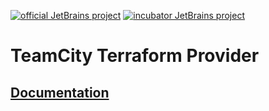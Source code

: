 [![official JetBrains project](https://jb.gg/badges/official.svg)](https://confluence.jetbrains.com/display/ALL/JetBrains+on+GitHub)
[![incubator JetBrains project](https://jb.gg/badges/incubator.svg)](https://confluence.jetbrains.com/display/ALL/JetBrains+on+GitHub)

# TeamCity Terraform Provider
## [Documentation](https://registry.terraform.io/providers/JetBrains/teamcity/latest/docs)
